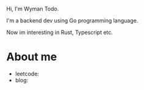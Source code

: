 Hi, I'm Wyman Todo.

I'm a backend dev using Go programming language.

Now im interesting in Rust, Typescript etc.
  
# About me

- leetcode:
- blog: 